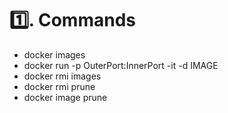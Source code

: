 # 1️⃣. Commands
- docker images
- docker run -p OuterPort:InnerPort -it -d IMAGE
- docker rmi images
- docker rmi prune
- docker image prune